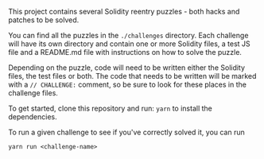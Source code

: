 This project contains several Solidity reentry puzzles - both hacks and patches to be solved.

You can find all the puzzles in the `./challenges` directory. Each challenge will have its own directory and contain one or more Solidity files, a test JS file and a README.md file with instructions on how to solve the puzzle.

Depending on the puzzle, code will need to be written either the Solidity files, the test files or both. The code that needs to be written will be marked with a `// CHALLENGE:` comment, so be sure to look for these places in the challenge files.

To get started, clone this repository and run: `yarn` to install the dependencies.

To run a given challenge to see if you've correctly solved it, you can run
```shell
yarn run <challenge-name>
```


